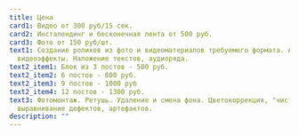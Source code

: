 ```yaml
---
title: Цена
card1: Видео от 300 руб/15 сек.
card2: Инсталендинг и бесконечная лента от 500 руб.
card3: Фото от 150 руб/шт.
text1: Создание роликов из фото и видеоматериалов требуемого формата. Аннимация,
  видеоэффекты. Наложение текстов, аудиоряда.
text2_item1: Блок из 3 постов - 500 руб.
text2_item2: 6 постов - 800 руб.
text2_item3: 9 постов - 1000 руб
text2_item4: 12 постов - 1300 руб.
text3: Фотомонтаж. Ретушь. Удаление и смена фона. Цветокоррекция, "чистка" и
  выравнивание дефектов, артефактов.
description: ""
---
```

